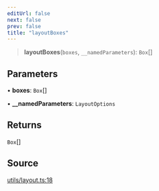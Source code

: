 ```yaml
---
editUrl: false
next: false
prev: false
title: "layoutBoxes"
---
```


> **layoutBoxes**(`boxes`, `__namedParameters`): `Box`[]

## Parameters

• **boxes**: `Box`[]

• **\_\_namedParameters**: `LayoutOptions`

## Returns

`Box`[]

## Source

[utils/layout.ts:18](https://github.com/nodenogg-in/alpha-p2p/blob/bce45d3dc78f9a00957a766d70c8bb1a066ebf43/packages/infinitykit/src/utils/layout.ts#L18)

